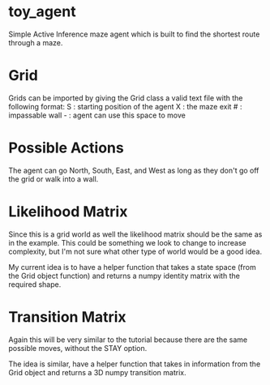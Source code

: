# toy_agent
 Simple Active Inference maze agent which is built to find the shortest route through a maze.

# Grid
 Grids can be imported by giving the Grid class a valid text file with the following format:
    S : starting position of the agent
    X : the maze exit
    # : impassable wall
    - : agent can use this space to move

# Possible Actions
 The agent can go North, South, East, and West as long as they don't go off the grid or walk into a wall.

# Likelihood Matrix
 Since this is a grid world as well the likelihood matrix should be the same as in the example. This could be something we look to change to increase complexity, but I'm not sure what other type of world would be a good idea. 

 My current idea is to have a helper function that takes a state space (from the Grid object function) and returns a numpy identity matrix with the required shape.

# Transition Matrix
 Again this will be very similar to the tutorial because there are the same possible moves, without the STAY option.

 The idea is similar, have a helper function that takes in information from the Grid object and returns a 3D numpy transition matrix.
